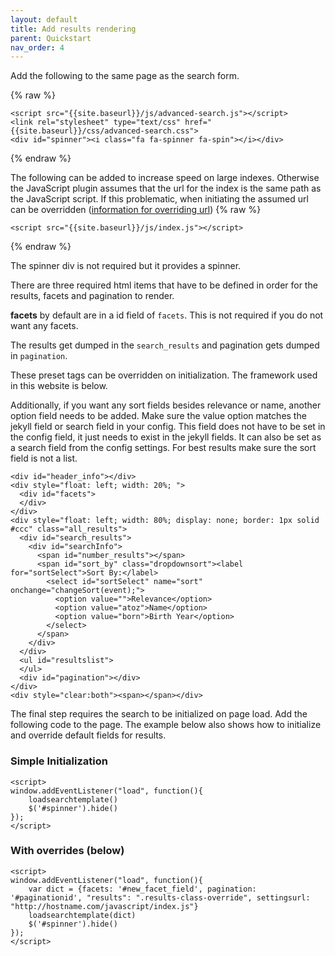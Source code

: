 ```yaml
---
layout: default
title: Add results rendering
parent: Quickstart
nav_order: 4
---
```

Add the following to the same page as the search form.

{% raw %}
```
<script src="{{site.baseurl}}/js/advanced-search.js"></script>
<link rel="stylesheet" type="text/css" href="{{site.baseurl}}/css/advanced-search.css">
<div id="spinner"><i class="fa fa-spinner fa-spin"></i></div>
```
{% endraw %}

The following can be added to increase speed on large indexes. Otherwise the JavaScript plugin assumes that the url for the index is the same path as the JavaScript script. If this problematic, when initiating the assumed url can be overridden ([information for overriding url](#with-overrides-below))
{% raw %}
```
<script src="{{site.baseurl}}/js/index.js"></script>
```
{% endraw %}

The spinner div is not required but it provides a spinner. 

There are three required html items that have to be defined in order for the results, facets and pagination to render. 

**facets** by default are in a id field of `facets`. This is not required if you do not want any facets. 

The results get dumped in the `search_results` and pagination gets dumped in `pagination`. 

These preset tags can be overridden on initialization. The framework used in this website is below. 

Additionally, if you want any sort fields besides relevance or name, another option field needs to be added. Make sure the value option matches the jekyll field or search field in your config. This field does not have to be set in the config field, it just needs to exist in the jekyll fields. It can also be set as a search field from the config settings. For best results make sure the sort field is not a list.

```
<div id="header_info"></div>
<div style="float: left; width: 20%; ">
  <div id="facets">
  </div>
</div>
<div style="float: left; width: 80%; display: none; border: 1px solid #ccc" class="all_results">
  <div id="search_results">
    <div id="searchInfo">
      <span id="number_results"></span>
      <span id="sort_by" class="dropdownsort"><label for="sortSelect">Sort By:</label>
        <select id="sortSelect" name="sort" onchange="changeSort(event);">
          <option value="">Relevance</option>
          <option value="atoz">Name</option>
          <option value="born">Birth Year</option>
        </select>
      </span>
    </div>
  </div>
  <ul id="resultslist">
  </ul>
  <div id="pagination"></div>
</div>
<div style="clear:both"><span></span></div>
```

The final step requires the search to be initialized on page load. Add the following code to the page. The example below also shows how to initialize and override default fields for results.

### Simple Initialization
```
<script>
window.addEventListener("load", function(){
    loadsearchtemplate()
    $('#spinner').hide()
});
</script>
```

### With overrides (below)
```
<script>
window.addEventListener("load", function(){
    var dict = {facets: '#new_facet_field', pagination: '#paginationid', "results": ".results-class-override", settingsurl: "http://hostname.com/javascript/index.js"}
    loadsearchtemplate(dict)
    $('#spinner').hide()
});
</script>
```